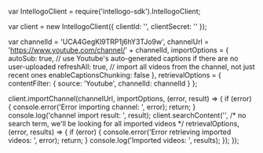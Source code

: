 var IntellogoClient = require('intellogo-sdk').IntellogoClient;

var client = new IntellogoClient({
    clientId: '<clientId>',
    clientSecret: '<clientSecret>'
});

var channelId = 'UCA4GegKl9TRP1j6hY3TJo9w',
    channelUrl = 'https://www.youtube.com/channel/' + channelId,
    importOptions = {
        autoSub: true, // use Youtube's auto-generated captions if there are no user-uploaded
        refreshAll: true, // import all videos from the channel, not just recent ones
        enableCaptionsChunking: false
    },
    retrievalOptions = {
        contentFilter: {
            source: 'Youtube',
            channelId: channelId
        }
    };

client.importChannel(channelUrl, importOptions, (error, result) => {
    if (error) {
        console.error('Error importing channel: ', error);
        return;
    }
    console.log('channel import result: ', result);
    client.searchContent('', /* no search term, we'll be looking for all imported videos */
                         retrievalOptions,
                         (error, results) => {
                             if (error) {
                                 console.error('Error retrieving imported videos: ', error);
                                 return;
                             }
                             console.log('Imported videos: ', results);
                         });
});

